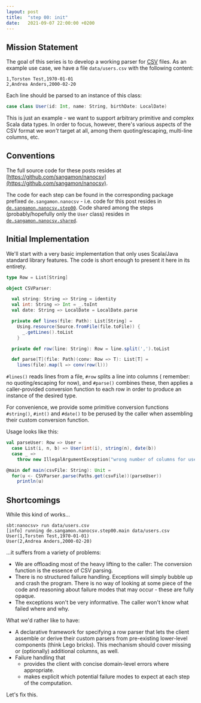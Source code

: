 ```yaml
---
layout: post
title:  "step 00: init"
date:   2021-09-07 22:00:00 +0200
---
```


## Mission Statement

The goal of this series is to develop a working parser for [CSV](https://datatracker.ietf.org/doc/html/rfc4180) files. As an example use case, we have a file `data/users.csv` with the following content:

```
1,Torsten Test,1970-01-01
2,Andrea Anders,2000-02-20
```

Each line should be parsed to an instance of this class:

```scala
case class User(id: Int, name: String, birthDate: LocalDate)
```

This is just an example - we want to support arbitrary primitive and complex Scala data types. In order to focus, however, there's various aspects of the CSV format we _won't_ target at all, among them quoting/escaping, multi-line columns, etc.

## Conventions

The full source code for these posts resides at [https://github.com/sangamon/nanocsv](https://github.com/sangamon/nanocsv).

The code for each step can be found in the corresponding package prefixed `de.sangamon.nanocsv` - i.e. code for this post resides in [`de.sangamon.nanocsv.step00`](https://github.com/sangamon/nanocsv/tree/main/src/main/scala/de/sangamon/nanocsv/step00). Code shared among the steps (probably/hopefully only the `User` class) resides in [`de.sangamon.nanocsv.shared`](https://github.com/sangamon/nanocsv/tree/main/src/main/scala/de/sangamon/nanocsv/shared).

## Initial Implementation

We'll start with a very basic implementation that only uses Scala/Java standard library features. The code is short enough to present it here in its entirety.

```scala
type Row = List[String]

object CSVParser:

  val string: String => String = identity
  val int: String => Int = _.toInt
  val date: String => LocalDate = LocalDate.parse

  private def lines(file: Path): List[String] =
    Using.resource(Source.fromFile(file.toFile)) {
      _.getLines().toList
    }

  private def row(line: String): Row = line.split(',').toList

  def parse[T](file: Path)(conv: Row => T): List[T] =
    lines(file).map(l => conv(row(l)))
```

`#lines()` reads lines from a file, `#row` splits a line into columns ( remember: no quoting/escaping for now), and `#parse()` combines these, then applies a caller-provided conversion function to each row in order to produce an instance of the desired type.

For convenience, we provide some primitive conversion functions `#string()`, `#int()` and `#date()` to be perused by the caller when assembling their custom conversion function.

Usage looks like this:

```scala
val parseUser: Row => User =
  case List(i, n, b) => User(int(i), string(n), date(b))
  case _ => 
    throw new IllegalArgumentException("wrong number of columns for user")

@main def main(csvFile: String): Unit =
  for(u <- CSVParser.parse(Paths.get(csvFile))(parseUser))
    println(u)
```

## Shortcomings

While this kind of works...

```
sbt:nanocsv> run data/users.csv
[info] running de.sangamon.nanocsv.step00.main data/users.csv
User(1,Torsten Test,1970-01-01)
User(2,Andrea Anders,2000-02-20)
```

...it suffers from a variety of problems:

- We are offloading most of the heavy lifting to the caller: The conversion function is the essence of CSV parsing.
- There is no structured failure handling. Exceptions will simply bubble up and crash the program. There is no way of looking at some piece of the code and reasoning about failure modes that may occur - these are fully opaque.
- The exceptions won't be very informative. The caller won't know what failed where and why.

What we'd rather like to have:

- A declarative framework for specifying a row parser that lets the client assemble or derive their custom parsers from
  pre-existing lower-level components (think Lego bricks). This mechanism should cover missing or (optionally) additional columns, as well.
- Failure handling that
    - provides the client with concise domain-level errors where appropriate.
    - makes explicit which potential failure modes to expect at each step of the computation.

Let's fix this.
